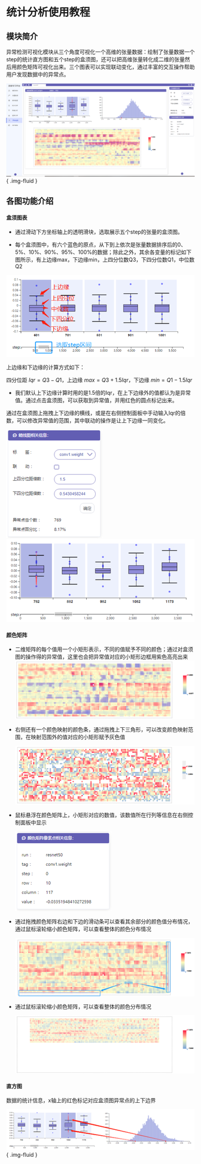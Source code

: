 # 统计分析使用教程

## 模块简介

异常检测可视化模块从三个角度可视化一个高维的张量数据：绘制了张量数据一个step的统计直方图和五个step的盒须图，还可以把高维张量转化成二维的张量然后用颜色矩阵可视化出来。三个图表可以实现联动变化，通过丰富的交互操作帮助用户发现数据中的异常点。

![](images/exception/exceptionAll.png){ .img-fluid }



## 各图功能介绍

#### 盒须图表

- 通过滑动下方坐标轴上的透明滑块，选取展示五个step的张量的盒须图。

- 每个盒须图中，有六个蓝色的原点，从下到上依次是张量数据排序后的0、5%、10%、90%、95%、100%的数据；除此之外，其余各变量的标记如下图所示，有上边缘max，下边缘min，上四分位数Q3，下四分位数Q1，中位数Q2

![](images/exception/boxPlot.png)

上边缘和下边缘的计算方式如下：

四分位距 $Iqr = Q3 - Q1$，上边缘 $max = Q3 + 1.5Iqr$，下边缘 $min = Q1 - 1.5Iqr$

-  我们默认上下边缘计算时用的是1.5倍的Iqr，在上下边缘外的值都认为是异常值。通过点击盒须图，可以获取到异常值，并用红色的圆点标记出来。

  通过在盒须图上拖拽上下边缘的横线，或是在右侧控制面板中手动输入Iqr的倍数，可以修改异常值的范围，其中联动的操作是让上下边缘一同变化。

![](images/exception/boxIqr.png)![](images/exception/boxExceptionPooints.png)



#### 颜色矩阵

- 二维矩阵的每个值用一个小矩形表示，不同的值赋予不同的颜色；通过对盒须图的操作得的异常值，这里也会把异常值对应的小矩形边框用紫色高亮出来![](images/exception/colorMatrixExceptionPoints.png)

- 右侧还有一个颜色映射的颜色条，通过拖拽上下三角形，可以改变颜色映射范围，在映射范围外的值对应的小矩形赋予灰色值

  ![](images/exception/colorMatrixLegend.png)

- 鼠标悬浮在颜色矩阵上，小矩形对应的数值，该数值所在行列等信息在右侧控制面板中显示

  ![](images/exception/colorMatrixInfo.png)

- 通过拖拽颜色矩阵右边和下边的滑动条可以查看其余部分的颜色值分布情况，通过鼠标滚轮缩小颜色矩阵，可以查看整体的颜色分布情况

  ![](images/exception/colorMatrixScroll.png)

- 通过鼠标滚轮缩小颜色矩阵，可以查看整体的颜色分布情况

  ![](images/exception/colorMatrixScale.png)



#### 直方图

数据的统计信息，x轴上的红色标记对应盒须图异常点的上下边界

![](images/exception/histogram.png){ .img-fluid }
